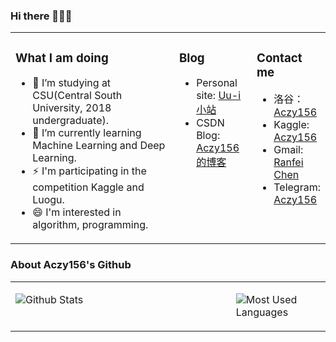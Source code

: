 ### Hi there 👋👋👋

<table>
<tr><td valign="top" width="55%">

### What I am doing

- 🔭 I’m studying at CSU(Central South University, 2018 undergraduate).
- 🌱 I’m currently learning Machine Learning and Deep Learning.
- ⚡ I'm participating in the competition Kaggle and Luogu.
- 😄 I'm interested in algorithm,  programming.
</td><td valign="top" width="25%">

### Blog

* Personal site: [Uu-i 小站](http://crf.codes/)
* CSDN Blog: [Aczy156的博客](https://blog.csdn.net/qq_43345204?t=1)
</td><td valign="top" width="20%">

### Contact me

* 洛谷：[Aczy156](https://www.luogu.com.cn/user/143017)
* Kaggle: [Aczy156](https://www.kaggle.com/aczy156)
* Gmail: [Ranfei Chen](mailto:aczy156crf@gmail.com)
* Telegram: [Aczy156](https://t.me/Aczy156)

</td></tr>
</table>


### About Aczy156's Github

<table><tr><td valign="top" width="70%">

![Github Stats](https://github-readme-stats.vercel.app/api?username=Aczy156&show_icons=true&theme=dark)

</td><td valign="top" width="30%">

![Most Used Languages](https://github-readme-stats.vercel.app/api/top-langs/?username=Aczy156&theme=dark)

</td></tr>
</table>